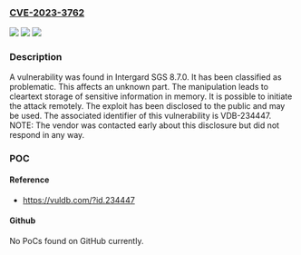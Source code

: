 ### [CVE-2023-3762](https://cve.mitre.org/cgi-bin/cvename.cgi?name=CVE-2023-3762)
![](https://img.shields.io/static/v1?label=Product&message=SGS&color=blue)
![](https://img.shields.io/static/v1?label=Version&message=%3D%208.7.0%20&color=brighgreen)
![](https://img.shields.io/static/v1?label=Vulnerability&message=CWE-316%20Cleartext%20Storage%20of%20Sensitive%20Information%20in%20Memory&color=brighgreen)

### Description

A vulnerability was found in Intergard SGS 8.7.0. It has been classified as problematic. This affects an unknown part. The manipulation leads to cleartext storage of sensitive information in memory. It is possible to initiate the attack remotely. The exploit has been disclosed to the public and may be used. The associated identifier of this vulnerability is VDB-234447. NOTE: The vendor was contacted early about this disclosure but did not respond in any way.

### POC

#### Reference
- https://vuldb.com/?id.234447

#### Github
No PoCs found on GitHub currently.

